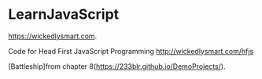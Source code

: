 # LearnJavaScript
https://wickedlysmart.com.

Code for Head First JavaScript Programming
http://wickedlysmart.com/hfjs

[Battleship]from chapter 8(https://233blr.github.io/DemoProjects/).
